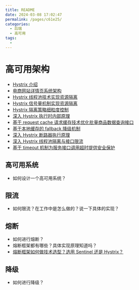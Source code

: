 ```yaml
---
title: README
date: 2024-03-08 17:02:47
permalink: /pages/c61e25/
categories: 
  - 后端
  - 高可用
tags: 
  - 
---
```

# 高可用架构

-   [Hystrix 介绍](./281.Hystrix介绍)
-   [电商网站详情页系统架构](./282.电商网站详情页系统架构)
-   [Hystrix 线程池技术实现资源隔离](./283.Hystrix线程池技术实现资源隔离)
-   [Hystrix 信号量机制实现资源隔离](./284.Hystrix信号量机制实现资源隔离)
-   [Hystrix 隔离策略细粒度控制](./285.Hystrix隔离策略细粒度控制)
-   [深入 Hystrix 执行时内部原理](./286.深入Hystrix执行时内部原理)
-   [基于 request cache 请求缓存技术优化批量商品数据查询接口](./287.基于requestcache请求缓存技术优化批量商品数据查询接口)
-   [基于本地缓存的 fallback 降级机制](./288.基于本地缓存的fallback降级机制)
-   [深入 Hystrix 断路器执行原理](./289.深入Hystrix断路器执行原理)
-   [深入 Hystrix 线程池隔离与接口限流](./290.深入Hystrix线程池隔离与接口限流)
-   [基于 timeout 机制为服务接口调用超时提供安全保护](./291.基于timeout机制为服务接口调用超时提供安全保护)

## 高可用系统

-   如何设计一个高可用系统？

## 限流

-   如何限流？在工作中是怎么做的？说一下具体的实现？

## 熔断

-   如何进行熔断？
-   熔断框架都有哪些？具体实现原理知道吗？
-   [熔断框架如何做技术选型？选用 Sentinel 还是 Hystrix？](./292.sentinel-vs-hystrix)

## 降级

-   如何进行降级？


